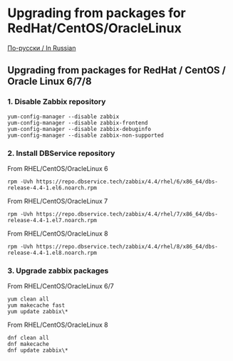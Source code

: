 # Upgrading from packages for RedHat/CentOS/OracleLinux

[По-русски / In Russian](RHELUPDATE.ru.md)

## Upgrading from packages for RedHat / CentOS / Oracle Linux 6/7/8

### 1. Disable Zabbix repository
~~~~
yum-config-manager --disable zabbix
yum-config-manager --disable zabbix-frontend
yum-config-manager --disable zabbix-debuginfo
yum-config-manager --disable zabbix-non-supported
~~~~

### 2. Install DBService repository

From RHEL/CentOS/OracleLinux 6
~~~~
rpm -Uvh https://repo.dbservice.tech/zabbix/4.4/rhel/6/x86_64/dbs-release-4.4-1.el6.noarch.rpm
~~~~

From RHEL/CentOS/OracleLinux 7
~~~~
rpm -Uvh https://repo.dbservice.tech/zabbix/4.4/rhel/7/x86_64/dbs-release-4.4-1.el7.noarch.rpm
~~~~

From RHEL/CentOS/OracleLinux 8
~~~~
rpm -Uvh https://repo.dbservice.tech/zabbix/4.4/rhel/8/x86_64/dbs-release-4.4-1.el8.noarch.rpm
~~~~

### 3. Upgrade zabbix packages

From RHEL/CentOS/OracleLinux 6/7
~~~~
yum clean all
yum makecache fast
yum update zabbix\*
~~~~

From RHEL/CentOS/OracleLinux 8
~~~~
dnf clean all
dnf makecache
dnf update zabbix\*
~~~~
